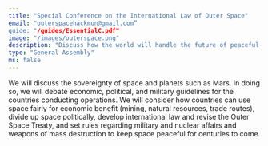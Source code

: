 ```yaml
---
title: "Special Conference on the International Law of Outer Space"
email: "outerspacehackmun@gmail.com”
guide: "/guides/EssentialC.pdf"
image: "/images/outerspace.png"
description: "Discuss how the world will handle the future of peaceful military regulations, political boundaries, law, international trade and economics in outer space. "
type: "General Assembly"
ms: false
---
```

We will discuss the sovereignty of space and planets such as Mars. In doing so, we will debate economic, political, and military guidelines for the countries conducting operations. We will consider how countries can use space fairly for economic benefit (mining, natural resources, trade routes), divide up space politically, develop international law and revise the Outer Space Treaty, and set rules regarding military and nuclear affairs and weapons of mass destruction to keep space peaceful for centuries to come.